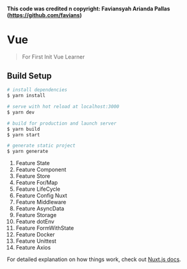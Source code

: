 #### This code was credited n copyright: Faviansyah Arianda Pallas (https://github.com/favians)

# Vue

> For First Init Vue Learner

## Build Setup

``` bash
# install dependencies
$ yarn install

# serve with hot reload at localhost:3000
$ yarn dev

# build for production and launch server
$ yarn build
$ yarn start

# generate static project
$ yarn generate
```

1. Feature State
2. Feature Component
3. Feature Store
4. Feature For/Map
5. Feature LifeCycle
6. Feature Config Nuxt
7. Feature Middleware
8. Feature AsyncData
9. Feature Storage
10. Feature dotEnv
11. Feature FormWithState
12. Feature Docker
13. Feature Unittest
14. Feature Axios



For detailed explanation on how things work, check out [Nuxt.js docs](https://nuxtjs.org).
